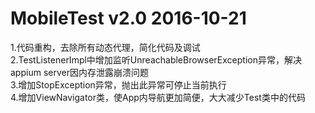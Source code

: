 # MobileTest v2.0 2016-10-21

1.代码重构，去除所有动态代理，简化代码及调试<br />
2.TestListenerImpl中增加监听UnreachableBrowserException异常，解决appium server因内存泄露崩溃问题<br />
3.增加StopException异常，抛出此异常可停止当前执行<br />
4.增加ViewNavigator类，使App内导航更加简便，大大减少Test类中的代码<br />
